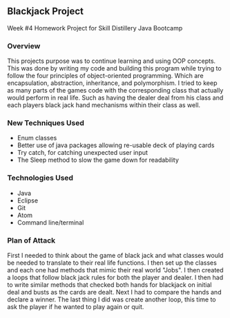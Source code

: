 ## Blackjack Project

Week #4 Homework Project for Skill Distillery Java Bootcamp

### Overview

This projects purpose was to continue learning and using OOP concepts.  This was done by writing my code and building this program while trying to  follow the four principles of object-oriented programming. Which are encapsulation, abstraction, inheritance, and polymorphism. I tried to keep as many parts of the games code with the corresponding class that actually would perform in real life. Such as having the dealer deal from his class and each players black jack hand mechanisms within their class as well.

### New Techniques Used

* Enum classes 
* Better use of java packages allowing re-usable deck of playing cards
* Try catch, for catching unexpected user input
* The Sleep method to slow the game down for readability

### Technologies Used

* Java
* Eclipse
* Git
* Atom
* Command line/terminal

### Plan of Attack

First I needed to think about the game of black jack and what classes would be needed to translate to their real life functions. I then set up the classes and each one had methods that mimic their real world "Jobs". I then created a loops that follow black jack rules for both the player and dealer. I then had to write similar methods that checked both hands for blackjack on initial deal and busts as the cards are dealt. Next I had to compare the hands and declare a winner. The last thing I did was create another loop, this time to ask the player if he wanted to play again or quit. 
